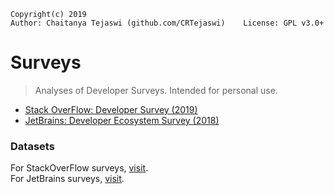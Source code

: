     Copyright(c) 2019
    Author: Chaitanya Tejaswi (github.com/CRTejaswi)    License: GPL v3.0+

# Surveys
> Analyses of Developer Surveys. Intended for personal use.

<!-- __NOTE__: Rename any project directory to `data`, and all the code for that project will work just fine. <br>
eg. `sods2019/` => `data/`
 -->
- [Stack OverFlow: Developer Survey (2019)](sods2019.md)
- [JetBrains: Developer Ecosystem Survey (2018)](jbdes2018.md)


### Datasets

For StackOverFlow surveys, [visit](https://insights.stackoverflow.com/survey). <br>
For JetBrains surveys, [visit](https://blog.jetbrains.com/blog/tag/survey/).